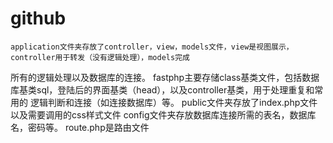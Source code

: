 # github
    application文件夹存放了controller，view，models文件，view是视图展示，controller用于转发（没有逻辑处理），models完成
所有的逻辑处理以及数据库的连接。
    fastphp主要存储class基类文件，包括数据库基类sql，登陆后的界面基类（head），以及controller基类，用于处理重复和常用的
逻辑判断和连接（如连接数据库）等。
    public文件夹存放了index.php文件以及需要调用的css样式文件
    config文件夹存放数据库连接所需的表名，数据库名，密码等。
    route.php是路由文件
